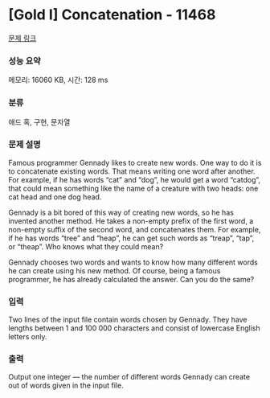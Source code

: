 # [Gold I] Concatenation - 11468 

[문제 링크](https://www.acmicpc.net/problem/11468) 

### 성능 요약

메모리: 16060 KB, 시간: 128 ms

### 분류

애드 혹, 구현, 문자열

### 문제 설명

<p>Famous programmer Gennady likes to create new words. One way to do it is to concatenate existing words. That means writing one word after another. For example, if he has words “cat” and “dog”, he would get a word “catdog”, that could mean something like the name of a creature with two heads: one cat head and one dog head.</p>

<p>Gennady is a bit bored of this way of creating new words, so he has invented another method. He takes a non-empty prefix of the first word, a non-empty suffix of the second word, and concatenates them. For example, if he has words “tree” and “heap”, he can get such words as “treap”, “tap”, or “theap”. Who knows what they could mean?</p>

<p>Gennady chooses two words and wants to know how many different words he can create using his new method. Of course, being a famous programmer, he has already calculated the answer. Can you do the same?</p>

### 입력 

 <p>Two lines of the input file contain words chosen by Gennady. They have lengths between 1 and 100 000 characters and consist of lowercase English letters only.</p>

### 출력 

 <p>Output one integer — the number of different words Gennady can create out of words given in the input file.</p>

